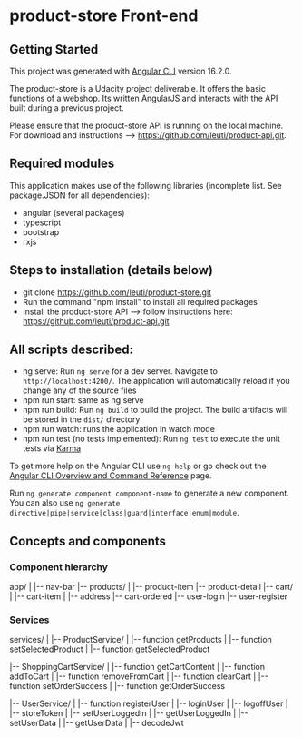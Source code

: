 # product-store Front-end

## Getting Started

This project was generated with [Angular CLI](https://github.com/angular/angular-cli) version 16.2.0.

The product-store is a Udacity project deliverable. It offers the basic functions of a webshop. Its written AngularJS and interacts with the API built during a previous project.

Please ensure that the product-store API is running on the local machine. For download and instructions --> https://github.com/leuti/product-api.git.

## Required modules

This application makes use of the following libraries (incomplete list. See package.JSON for all dependencies):

- angular (several packages)
- typescript
- bootstrap
- rxjs

## Steps to installation (details below)

- git clone https://github.com/leuti/product-store.git
- Run the command "npm install" to install all required packages
- Install the product-store API --> follow instructions here: https://github.com/leuti/product-api.git

## All scripts described:

- ng serve: Run `ng serve` for a dev server. Navigate to `http://localhost:4200/`. The application will automatically reload if you change any of the source files
- npm run start: same as ng serve
- npm run build: Run `ng build` to build the project. The build artifacts will be stored in the `dist/` directory
- npm run watch: runs the application in watch mode
- npm run test (no tests implemented): Run `ng test` to execute the unit tests via [Karma](https://karma-runner.github.io)

To get more help on the Angular CLI use `ng help` or go check out the [Angular CLI Overview and Command Reference](https://angular.io/cli) page.

Run `ng generate component component-name` to generate a new component. You can also use `ng generate directive|pipe|service|class|guard|interface|enum|module`.

## Concepts and components

### Component hierarchy

app/
|
|-- nav-bar
|-- products/
| |-- product-item
|-- product-detail
|-- cart/
| |-- cart-item
| |-- address
|-- cart-ordered
|-- user-login
|-- user-register

### Services

services/
|
|-- ProductService/
| |-- function getProducts
| |-- function setSelectedProduct
| |-- function getSelectedProduct

|-- ShoppingCartService/
| |-- function getCartContent
| |-- function addToCart
| |-- function removeFromCart
| |-- function clearCart
| |-- function setOrderSuccess
| |-- function getOrderSuccess

|-- UserService/
| |-- function registerUser
| |-- loginUser
| |-- logoffUser
| |-- storeToken
| |-- setUserLoggedIn
| |-- getUserLoggedIn
| |-- setUserData
| |-- getUserData
| |-- decodeJwt
